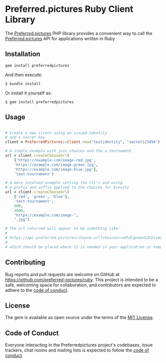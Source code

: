 # Preferred.pictures Ruby Client Library

The [Preferred.pictures](https://preferred.pictures) PHP library provides a convenient way to call the
[Preferred.pictures](https://preferred.pictures) API for applications written in Ruby

## Installation

```
gem install preferredpictures
```

And then execute:

    $ bundle install

Or install it yourself as:

    $ gem install preferredpictures

## Usage

```ruby

# Create a new client using an issued identity
# and a secret key
client = PreferredPictures::Client.new("testidentity", "secret123456")

# A simple example with just choices and the a tournament.
url = client.createChooseUrl(
    ['https://example.com/image-red.jpg',
    'https://example.com/image-green.jpg',
    'https://example.com/image-blue.jpg'],
    'test-tournament')

# A more involved example setting the ttl's and using
# a prefix and suffix applied to the choices for brevity
url = client.createChooseUrl(
    ['red', 'green', 'blue'],
    'test-tournament',
    600,
    3600,
    "https://example.com/image-",
    ".jpg")

# The url returned will appear to be something like:
#
# https://api.preferred.pictures/choose-url?choices=red%2Cgreen%2Cblue&tournament=testing&expiration=[EXPIRATION]&uid=[UNIQUEID]&ttl=600&prefix=https%3A%2F%2Fexample.com%2Fjacket-&suffix=.jpg&identity=test-identity&signature=[SIGNATURE]
#
# which should be placed where it is needed in your application or templates.
```

## Contributing

Bug reports and pull requests are welcome on GitHub at https://github.com/preferred-pictures/ruby. This project is intended to be a safe, welcoming space for collaboration, and contributors are expected to adhere to the [code of conduct](https://github.com/preferred-pictures/ruby/blob/master/CODE_OF_CONDUCT.md).

## License

The gem is available as open source under the terms of the [MIT License](https://opensource.org/licenses/MIT).

## Code of Conduct

Everyone interacting in the Preferredpictures project's codebases, issue trackers, chat rooms and mailing lists is expected to follow the [code of conduct](https://github.com/preferred-pictures/ruby/blob/master/CODE_OF_CONDUCT.md).
